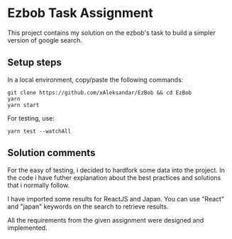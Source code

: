 # Ezbob Task Assignment

This project contains my solution on the ezbob's task to build a simpler version of google search.

## Setup steps

In a local environment, copy/paste the following commands:

```
git clone https://github.com/xAleksandar/EzBob && cd EzBob
yarn
yarn start
```

For testing, use:
```
yarn test --watchAll
```

## Solution comments

For the easy of testing, i decided to hardfork some data into the project. In the code i have futher explanation about the best practices and solutions that i normally follow.

I have imported some results for ReactJS and Japan. You can use "React" and "japan" keywords on the search to retrieve results.

All the requirements from the given assignment were designed and implemented.

